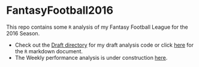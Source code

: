 # FantasyFootball2016

This repo contains some `R` analysis of my Fantasy Football League for the 2016 Season. 

- Check out the [Draft directory](./Draft/) for my draft analysis code or click [here](https://evanoman.github.io/FantasyFootball2016/Draft/) for the `R` markdown document.
- The Weekly performance analysis is under construction [here](./Weekly).

